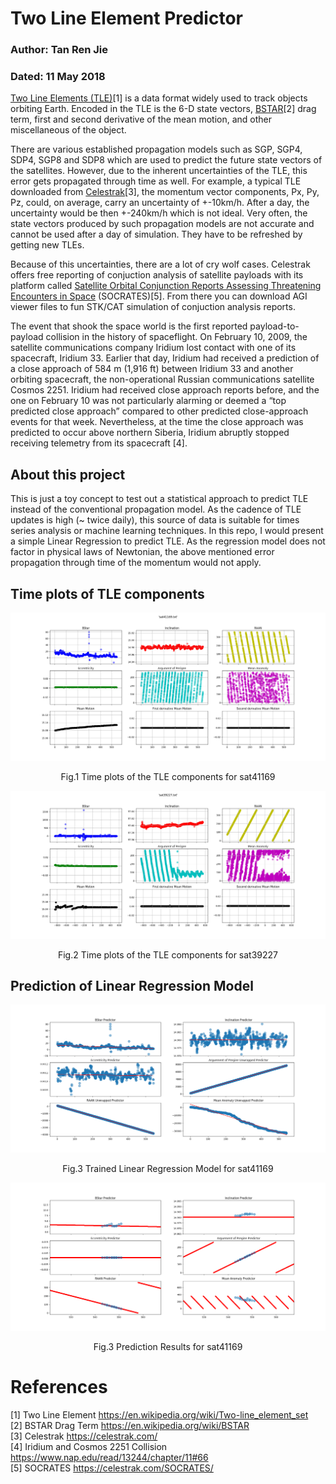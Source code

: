 # Two Line Element Predictor
### Author: Tan Ren Jie
### Dated: 11 May 2018
[Two Line Elements (TLE)](https://en.wikipedia.org/wiki/Two-line_element_set)[1] is a data format widely used to track objects orbiting Earth. Encoded in the TLE is the 6-D state vectors, [BSTAR](https://en.wikipedia.org/wiki/BSTAR)[2] drag term, first and second derivative of the mean motion, and other miscellaneous of the object. <br>

There are various established propagation models such as SGP, SGP4, SDP4, SGP8 and SDP8 which are used to predict the future state vectors of the satellites. However, due to the inherent uncertainties of the TLE, this error gets propagated through time as well. For example, a typical TLE downloaded from [Celestrak](https://celestrak.com/)[3], the momentum vector components, Px, Py, Pz, could, on average, carry an uncertainty of +-10km/h. After a day, the uncertainty would be then +-240km/h which is not ideal. Very often, the state vectors produced by such propagation models are not accurate and cannot be used after a day of simulation. They have to be refreshed by getting new TLEs. <br>

Because of this uncertainties, there are a lot of cry wolf cases. Celestrak offers free reporting of conjuction analysis of satellite payloads with its platform called [Satellite Orbital Conjunction Reports Assessing Threatening Encounters in Space](https://celestrak.com/SOCRATES/) (SOCRATES)[5]. From there you can download AGI viewer files to fun STK/CAT simulation of conjuction analysis reports. <br>

The event that shook the space world is the first reported payload-to-payload collision in the history of spaceflight. On February 10, 2009, the satellite communications company Iridium lost contact with one of its spacecraft, Iridium 33. Earlier that day, Iridium had received a prediction of a close approach of 584 m (1,916 ft) between Iridium 33 and another orbiting spacecraft, the non-operational Russian communications satellite Cosmos 2251. Iridium had received close approach reports before, and the one on February 10 was not particularly alarming or deemed a “top predicted close approach” compared to other predicted close-approach events for that week. Nevertheless, at the time the close approach was predicted to occur above northern Siberia, Iridium abruptly stopped receiving telemetry from its spacecraft [4]. <br>

## About this project
This is just a toy concept to test out a statistical approach to predict TLE instead of the conventional propagation model. As the cadence of TLE updates is high (~ twice daily), this source of data is suitable for times series analysis or machine learning techniques. In this repo, I would present a simple Linear Regression to predict TLE. As the regression model does not factor in physical laws of Newtonian, the above mentioned error propagation through time of the momentum would not apply.

## Time plots of TLE components
![sat41169](figures/sat41169.png)
<p align = "center">
Fig.1 Time plots of the TLE components for sat41169
</p>

![sat39227](figures/sat39227.png)
<p align = "center">
Fig.2 Time plots of the TLE components for sat39227
</p>


## Prediction of Linear Regression Model
![Trained Linear Regression Model](figures/Training.png)
<p align = "center">
Fig.3 Trained Linear Regression Model for sat41169
</p>

![Prediction Results](figures/Prediction.png)
<p align = "center">
Fig.3 Prediction Results for sat41169
</p>

# References
[1] Two Line Element https://en.wikipedia.org/wiki/Two-line_element_set <br>
[2] BSTAR Drag Term https://en.wikipedia.org/wiki/BSTAR <br>
[3] Celestrak https://celestrak.com/ <br>
[4] Iridium and Cosmos 2251 Collision https://www.nap.edu/read/13244/chapter/11#66 <br>
[5] SOCRATES https://celestrak.com/SOCRATES/ <br>
